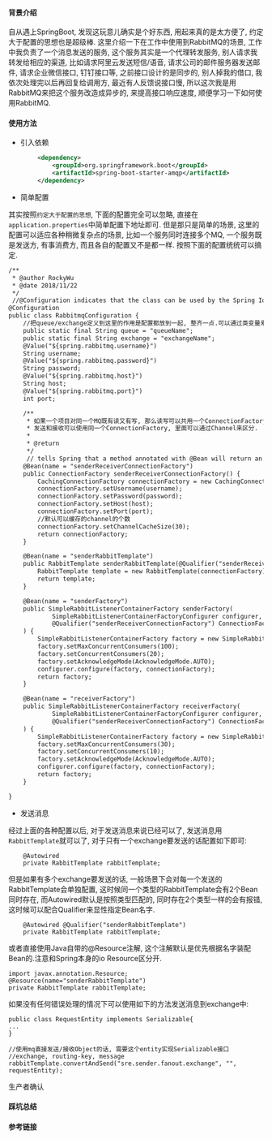 #### 背景介绍

自从遇上SpringBoot, 发现这玩意儿确实是个好东西, 用起来真的是太方便了, 约定大于配置的思想也是超级棒. 这里介绍一下在工作中使用到RabbitMQ的场景, 工作中我负责了一个消息发送的服务, 这个服务其实是一个代理转发服务, 别人请求我转发给相应的渠道, 比如请求阿里云发送短信/语音, 请求公司的邮件服务器发送邮件, 请求企业微信接口, 钉钉接口等, 之前接口设计的是同步的, 别人掉我的借口, 我依次处理完以后再回复给调用方, 最近有人反馈说接口慢, 所以这次我是用RabbitMQ来把这个服务改造成异步的, 来提高接口响应速度, 顺便学习一下如何使用RabbitMQ.

#### 使用方法

* 引入依赖

```xml
        <dependency>
            <groupId>org.springframework.boot</groupId>
            <artifactId>spring-boot-starter-amqp</artifactId>
        </dependency>
```

* 简单配置

其实按照`约定大于配置的思想`, 下面的配置完全可以忽略, 直接在`application.properties`中简单配置下地址即可. 但是那只是简单的场景, 这里的配置可以适应各种稍微复杂点的场景, 比如一个服务同时连接多个MQ, 一个服务既是发送方, 有事消费方, 而且各自的配置又不是都一样. 按照下面的配置统统可以搞定.

```xml
/**
 * @author RockyWu
 * @date 2018/11/22
 */
 //@Configuration indicates that the class can be used by the Spring IoC container as a source of bean definitions. 跟@Source, @Component类似
@Configuration
public class RabbitmqConfiguration {
    //把queue/exchange定义到这里的作用是配置都放到一起, 整齐一点.可以通过类变量来获取这些值.
    public static final String queue = "queueName";
    public static final String exchange = "exchangeName";
    @Value("${spring.rabbitmq.username}")
    String username;
    @Value("${spring.rabbitmq.password}")
    String password;
    @Value("${spring.rabbitmq.host}")
    String host;
    @Value("${spring.rabbitmq.port}")
    int port;

    /**
     * 如果一个项目对同一个MQ既有读又有写, 那么读写可以共用一个ConnectionFactory, 因为RabbitMQ有channel的概念, 公用底层物理TCP连接, 通过channel来区分.
     * 发送和接收可以使用同一个ConnectionFactory, 里面可以通过Channel来区分.
     *
     * @return
     */
     // tells Spring that a method annotated with @Bean will return an object that should be registered as a bean in the Spring application context. 
    @Bean(name = "senderReceiverConnectionFactory")
    public ConnectionFactory senderReceiverConnectionFactory() {
        CachingConnectionFactory connectionFactory = new CachingConnectionFactory();
        connectionFactory.setUsername(username);
        connectionFactory.setPassword(password);
        connectionFactory.setHost(host);
        connectionFactory.setPort(port);
        //默认可以缓存的channel的个数
        connectionFactory.setChannelCacheSize(30);
        return connectionFactory;
    }

    @Bean(name = "senderRabbitTemplate")
    public RabbitTemplate senderRabbitTemplate(@Qualifier("senderReceiverConnectionFactory") ConnectionFactory connectionFactory) {
        RabbitTemplate template = new RabbitTemplate(connectionFactory);
        return template;
    }

    @Bean(name = "senderFactory")
    public SimpleRabbitListenerContainerFactory senderFactory(
            SimpleRabbitListenerContainerFactoryConfigurer configurer,
            @Qualifier("senderReceiverConnectionFactory") ConnectionFactory connectionFactory
    ) {
        SimpleRabbitListenerContainerFactory factory = new SimpleRabbitListenerContainerFactory();
        factory.setMaxConcurrentConsumers(100);
        factory.setConcurrentConsumers(20);
        factory.setAcknowledgeMode(AcknowledgeMode.AUTO);
        configurer.configure(factory, connectionFactory);
        return factory;
    }

    @Bean(name = "receiverFactory")
    public SimpleRabbitListenerContainerFactory receiverFactory(
            SimpleRabbitListenerContainerFactoryConfigurer configurer,
            @Qualifier("senderReceiverConnectionFactory") ConnectionFactory connectionFactory
    ) {
        SimpleRabbitListenerContainerFactory factory = new SimpleRabbitListenerContainerFactory();
        factory.setMaxConcurrentConsumers(30);
        factory.setConcurrentConsumers(10);
        factory.setAcknowledgeMode(AcknowledgeMode.AUTO);
        configurer.configure(factory, connectionFactory);
        return factory;
    }

}
```

* 发送消息

经过上面的各种配置以后, 对于发送消息来说已经可以了, 发送消息用`RabbitTemplate`就可以了, 对于只有一个exchange要发送的话配置如下即可:

```
    @Autowired
    private RabbitTemplate rabbitTemplate;
```

但是如果有多个exchange要发送的话, 一般场景下会对每一个发送的RabbitTemplate会单独配置, 这时候同一个类型的RabbitTemplate会有2个Bean同时存在, 而Autowired默认是按照类型匹配的, 同时存在2个类型一样的会有报错, 这时候可以配合Qualifier来显性指定Bean名字.


```
    @Autowired @Qualifier("senderRabbitTemplate")
    private RabbitTemplate rabbitTemplate;
```

或者直接使用Java自带的@Resource注解, 这个注解默认是优先根据名字装配Bean的.注意和Spring本身的io Resource区分开.

```
import javax.annotation.Resource;
@Resource(name="senderRabbitTemplate")
private RabbitTemplate rabbitTemplate;
```

如果没有任何错误处理的情况下可以使用如下的方法发送消息到exchange中:

```
public class RequestEntity implements Serializable{
...
}

//使用mq直接发送/接收Object的话, 需要这个entity实现Serializable接口
//exchange, routing-key, message
rabbitTemplate.convertAndSend("sre.sender.fanout.exchange", "", requestEntity);
```

生产者确认




#### 踩坑总结



#### 参考链接
